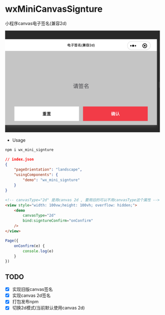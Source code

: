 <!--
 * @Author: June
 * @Description: 
 * @Date: 2023-02-03 17:30:28
 * @LastEditors: June
 * @LastEditTime: 2023-02-05 23:38:09
-->
# wxMiniCanvasSignture
小程序canvas电子签名(兼容2d)

![这是图片](./imgs/introduct.jpg)

+ Usage
```bash
npm i wx_mini_signture
```
```json
// index.json
{
    "pageOrientation": "landscape",
    "usingComponents": {
        "demo": "wx_mini_signture"
    }
}
```

```html
<!-- canvasType="2d" 是用canvas 2d , 要用旧的可以不用canvasType这个属性 -->
<view style="width: 100vw;height: 100vh; overflow: hidden;">
    <demo
        canvasType="2d"
        bind:signtureConfirm="onConfirm"
    />
</view>
```

```javascript
Page({
    onConfirm(e) {
        console.log(e)
    }
})
```

## TODO
- [x] 实现旧版canvas签名
- [x] 实现canvas 2d签名
- [x] 打包发布npm
- [x] 切换2d模式(当前默认使用canvas 2d)
